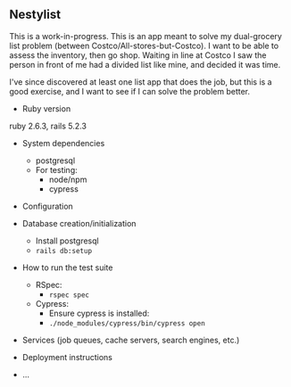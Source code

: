 ## Nestylist

This is a work-in-progress. This is an app meant to solve my dual-grocery list problem (between Costco/All-stores-but-Costco). I want to be able to assess the inventory, then go shop. Waiting in line at Costco I saw the person in front of me had a divided list like mine, and decided it was time.

I've since discovered at least one list app that does the job, but this is a good exercise, and I want to see if I can solve the problem better.

* Ruby version

ruby 2.6.3, rails 5.2.3

* System dependencies
  - postgresql
  - For testing:
    - node/npm
    - cypress

* Configuration

* Database creation/initialization
  - Install postgresql
  - `rails db:setup`

* How to run the test suite
  - RSpec:
    - `rspec spec`
  - Cypress:
    - Ensure cypress is installed:
    - `./node_modules/cypress/bin/cypress open`

* Services (job queues, cache servers, search engines, etc.)

* Deployment instructions

* ...
